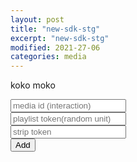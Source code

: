 ```yaml
---
layout: post
title: "new-sdk-stg"
excerpt: "new-sdk-stg"
modified: 2021-27-06
categories: media
---
```

koko moko
<script>
	const url = window.location.href;       
	const urlSplit = url.split( "?" );       
	const obj = { Title : "Apester debug", Url: urlSplit[0] + "?__APESTER_DEBUG__=true" };       
	history.pushState(obj, obj.Title, obj.Url);
</script>
<script async src="https://sdk.stg.apester.com/core.min.js"></script>
  <input 
	type="text" 
       	id="mediaId"
 	placeholder="media id (interaction)"
	/><br />
	<input 
	type="text" 
       	id="interactionToken"
 	placeholder="playlist token(random unit)"
	/><br />
	<input 
	type="text" 
       	id="stripToken"
 	placeholder="strip token"
	/><br />
<button id="subbut" type="button">Add</button>
  
<script>
  document.getElementById("subbut").addEventListener("click", function(e) {
  	const mediaIdInput = document.getElementById('mediaId');
	const mediaId = mediaIdInput.value.trim();
	const interactionTokenInput = document.getElementById('interactionToken');
	const interactionToken = interactionTokenInput.value.trim();
	const stripTokenInput = document.getElementById('stripToken');
	const stripToken = stripTokenInput.value.trim();
	const entryContent = document.getElementsByClassName("entry-content")[0]
  	if(stripToken) {
  	  entryContent.innerHtml += `<div
  	  class="apester-strip apester-element"
  	  is-mobile-only="false"
  	  data-fast-strip="false"
  	  strip-background="rgba(249,249,249,100)"
  	  data-channel-tokens=${stripToken}
  	  header-font-size="80"
  	  header-font-family="BebasNeue"
  	  header-font-weight="700"
  	  item-text-color="black"
  	  header-font-color="rgba(204,0,51,0.2)"
  	  header-ltr="true"
  	  item-shape="square"
  	  item-has-shadow="false"
  	  item-size="small"
  	  header-text="what are you looking?"
  	  ></div>`;
  	}
  	if(mediaId) {
	  const mediaElm = document.createElement('div');
	  mediaElm = 
	  `<div style="margin-top: 30px" class="apester-media" data-media-id="${mediaId}" height="512"></div>`;
	  entryContent.appendChild(mediaElm);
  	}
  	if (interactionToken) {
  	  entryContent.innerHtml += `<interaction data-token{interactionToken} data-context="true" data-tags=""data-fallback="false"></interaction>`
  	}
  	window.APESTER.reload();
  });
</script>